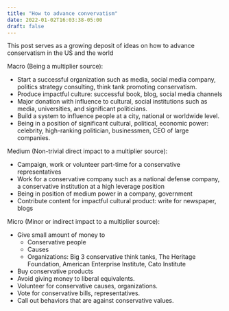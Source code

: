 ```yaml
---
title: "How to advance convervatism"
date: 2022-01-02T16:03:38-05:00
draft: false
---
```

This post serves as a growing deposit of ideas on how to advance conservatism in the US and the world
 
Macro (Being a multiplier source):
* Start a successful organization such as media, social media company, politics strategy consulting, think tank promoting conservatism.
* Produce impactful culture: successful book, blog, social media channels
* Major donation with influence to cultural, social institutions such as media, universities, and significant politicians.
* Build a system to influence people at a city, national or worldwide level.
* Being in a position of significant cultural, political, economic power: celebrity, high-ranking politician, businessmen, CEO of large companies.
 
Medium (Non-trivial direct impact to a multiplier source):
* Campaign, work or volunteer part-time for a conservative representatives
* Work for a conservative company such as a national defense company, a conservative institution at a high leverage position
* Being in position of medium power in a company, government
* Contribute content for impactful cultural product: write for newspaper, blogs
 
Micro (Minor or indirect impact to a multiplier source):
* Give small amount of money to
   * Conservative people
   * Causes
   * Organizations:
       Big 3 conservative think tanks, The Heritage Foundation, American Enterprise Institute, Cato Institute
* Buy conservative products
* Avoid giving money to liberal equivalents.
* Volunteer for conservative causes, organizations.
* Vote for conservative bills, representatives.
* Call out behaviors that are against conservative values.